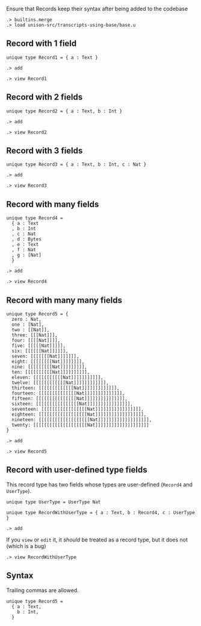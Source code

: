 Ensure that Records keep their syntax after being added to the codebase

```ucm:hide
.> builtins.merge
.> load unison-src/transcripts-using-base/base.u
```

## Record with 1 field

```unison:hide
unique type Record1 = { a : Text }
```

```ucm:hide
.> add
```

```ucm
.> view Record1
```

## Record with 2 fields

```unison:hide
unique type Record2 = { a : Text, b : Int }
```

```ucm:hide
.> add
```

```ucm
.> view Record2
```

## Record with 3 fields

```unison:hide
unique type Record3 = { a : Text, b : Int, c : Nat }
```

```ucm:hide
.> add
```

```ucm
.> view Record3
```

## Record with many fields

```unison:hide
unique type Record4 =
  { a : Text
  , b : Int
  , c : Nat
  , d : Bytes
  , e : Text
  , f : Nat
  , g : [Nat]
  }
```

```ucm:hide
.> add
```

```ucm
.> view Record4
```

## Record with many many fields

```unison:hide
unique type Record5 = {
  zero : Nat,
  one : [Nat],
  two : [[Nat]],
  three: [[[Nat]]],
  four: [[[[Nat]]]],
  five: [[[[[Nat]]]]],
  six: [[[[[[Nat]]]]]],
  seven: [[[[[[[Nat]]]]]]],
  eight: [[[[[[[[Nat]]]]]]]],
  nine: [[[[[[[[[Nat]]]]]]]]],
  ten: [[[[[[[[[[Nat]]]]]]]]]],
  eleven: [[[[[[[[[[[Nat]]]]]]]]]]],
  twelve: [[[[[[[[[[[[Nat]]]]]]]]]]]],
  thirteen: [[[[[[[[[[[[[Nat]]]]]]]]]]]]],
  fourteen: [[[[[[[[[[[[[[Nat]]]]]]]]]]]]]],
  fifteen: [[[[[[[[[[[[[[[Nat]]]]]]]]]]]]]]],
  sixteen: [[[[[[[[[[[[[[[[Nat]]]]]]]]]]]]]]]],
  seventeen: [[[[[[[[[[[[[[[[[Nat]]]]]]]]]]]]]]]]],
  eighteen: [[[[[[[[[[[[[[[[[[Nat]]]]]]]]]]]]]]]]]],
  nineteen: [[[[[[[[[[[[[[[[[[[Nat]]]]]]]]]]]]]]]]]]],
  twenty: [[[[[[[[[[[[[[[[[[[[Nat]]]]]]]]]]]]]]]]]]]]
}
```

```ucm:hide
.> add
```

```ucm
.> view Record5
```

## Record with user-defined type fields

This record type has two fields whose types are user-defined (`Record4` and `UserType`).

```unison:hide
unique type UserType = UserType Nat

unique type RecordWithUserType = { a : Text, b : Record4, c : UserType }
```

```ucm:hide
.> add
```

If you `view` or `edit` it, it _should_ be treated as a record type, but it does not (which is a bug)

```ucm
.> view RecordWithUserType
```


## Syntax

Trailing commas are allowed.

```unison
unique type Record5 =
  { a : Text,
    b : Int,
  }
```
